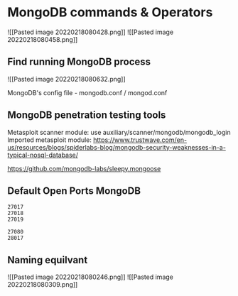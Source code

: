 # MongoDB commands & Operators
![[Pasted image 20220218080428.png]]
![[Pasted image 20220218080458.png]]

## Find running MongoDB process
![[Pasted image 20220218080632.png]]

MongoDB's config file - mongodb.conf / mongod.conf

## MongoDB penetration testing tools
Metasploit scanner module: use auxiliary/scanner/mongodb/mongodb_login
Imported metasploit module: https://www.trustwave.com/en-us/resources/blogs/spiderlabs-blog/mongodb-security-weaknesses-in-a-typical-nosql-database/

https://github.com/mongodb-labs/sleepy.mongoose


## Default Open Ports MongoDB
```ports
27017
27018
27019

27080
28017
```




## Naming equilvant 

![[Pasted image 20220218080246.png]]
![[Pasted image 20220218080309.png]]
